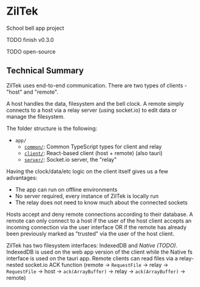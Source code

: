 # ZilTek

School bell app project

TODO finish v0.3.0

TODO open-source

## Technical Summary

ZilTek uses end-to-end communication. There are two types of clients - "host" and "remote".

A host handles the data, filesystem and the bell clock. A remote simply connects to a host via a relay server (using socket.io) to edit data or manage the filesystem.

The folder structure is the following:

- `app/`
  - [`common/`](./app/common): Common TypeScript types for client and relay
  - [`client/`](./app/client): React-based client (host + remote) (also tauri)
  - [`server/`](./app/server): Socket.io server, the "relay"

Having the clock/data/etc logic on the client itself gives us a few advantages:

- The app can run on offline environments
- No server required, every instance of ZilTek is locally run
- The relay does not need to know much about the connected sockets

Hosts accept and deny remote connections according to their database. A remote can only connect to a host if the user of the host client accepts an incoming connection via the user interface OR if the remote has already been previously marked as "trusted" via the user of the host client.

ZilTek has two filesystem interfaces: IndexedDB and *Native (TODO)*. IndexedDB is used on the web app version of the client while the Native fs interface is used on the tauri app. Remote clients can read files via a relay-nested socket.io ACK function (remote -> `RequestFile` -> relay -> `RequestFile` -> host -> `ack(ArrayBuffer)` -> relay -> `ack(ArrayBuffer)` -> remote)
